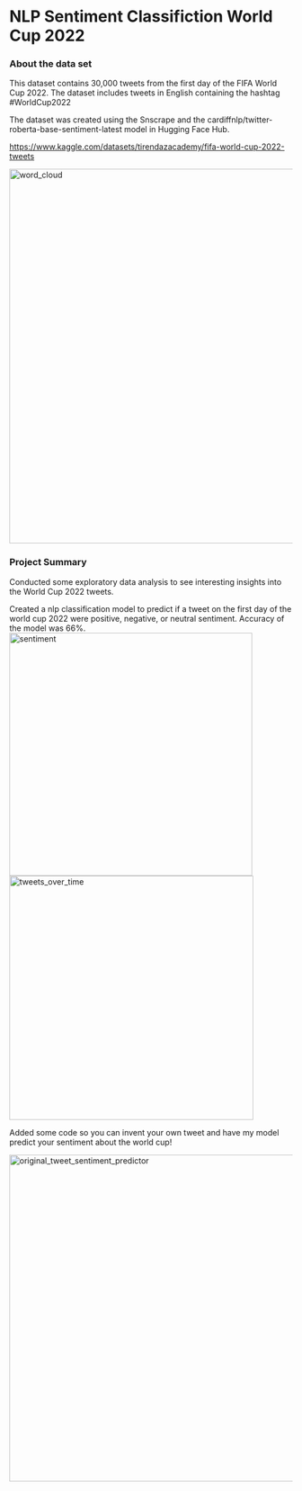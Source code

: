 # NLP Sentiment Classifiction World Cup 2022

### About the data set

This dataset contains 30,000 tweets from the first day of the FIFA World Cup 2022. The dataset includes tweets in English containing the hashtag #WorldCup2022

The dataset was created using the Snscrape and the cardiffnlp/twitter-roberta-base-sentiment-latest model in Hugging Face Hub.

https://www.kaggle.com/datasets/tirendazacademy/fifa-world-cup-2022-tweets

<img width="666" alt="word_cloud" src="https://user-images.githubusercontent.com/47754826/210577959-38852133-01fa-4a27-a23d-0decd41a5731.PNG">

### Project Summary 
Conducted some exploratory data analysis to see interesting insights into the World Cup 2022 tweets. 

Created  a nlp classification model to predict if a tweet on the first day of the world cup 2022 were positive, negative, or neutral sentiment. Accuracy of the model was 66%. 
<img width="432" alt="sentiment" src="https://user-images.githubusercontent.com/47754826/210578097-f54047ca-0dec-47bd-9f1f-7462ed40af08.PNG">
<img width="434" alt="tweets_over_time" src="https://user-images.githubusercontent.com/47754826/210578161-3b4e8bcc-efc5-4b1b-8a2d-e276bf66d22b.PNG">

Added some code so you can invent your own tweet and have my model predict your sentiment about the world cup! 

<img width="581" alt="original_tweet_sentiment_predictor" src="https://user-images.githubusercontent.com/47754826/210578204-556ed701-dbfe-402c-a949-b03d0cea9633.PNG">




 
